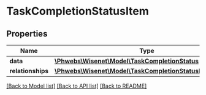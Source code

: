 # TaskCompletionStatusItem

## Properties
Name | Type | Description | Notes
------------ | ------------- | ------------- | -------------
**data** | [**\Phwebs\Wisenet\Model\TaskCompletionStatus**](TaskCompletionStatus.md) |  | [optional] 
**relationships** | [**\Phwebs\Wisenet\Model\TaskCompletionStatusRelationships**](TaskCompletionStatusRelationships.md) |  | [optional] 

[[Back to Model list]](../../README.md#documentation-for-models) [[Back to API list]](../../README.md#documentation-for-api-endpoints) [[Back to README]](../../README.md)

